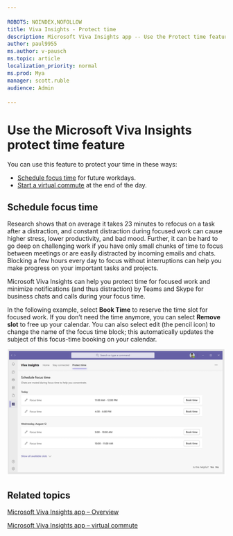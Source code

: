 ```yaml
---

ROBOTS: NOINDEX,NOFOLLOW
title: Viva Insights - Protect time
description: Microsoft Viva Insights app -- Use the Protect time feature
author: paul9955
ms.author: v-pausch
ms.topic: article
localization_priority: normal 
ms.prod: Mya
manager: scott.ruble
audience: Admin

---
```


# Use the Microsoft Viva Insights protect time feature 

You can use this feature to protect your time in these ways:

* [Schedule focus time](#schedule-focus-time) for future workdays.
* [Start a virtual commute](viva-insights-virtual-commute.md#start-a-virtual-commute) at the end of the day.

## Schedule focus time

Research shows that on average it takes 23 minutes to refocus on a task after a distraction, and constant distraction during focused work can cause higher stress, lower productivity, and bad mood. Further, it can be hard to go deep on challenging work if you have only small chunks of time to focus between meetings or are easily distracted by incoming emails and chats. Blocking a few hours every day to focus without interruptions can help you make progress on your important tasks and projects.

Microsoft Viva Insights can help you protect time for focused work and minimize notifications (and thus distraction) by Teams and Skype for business chats and calls during your focus time.

In the following example, select **Book Time** to reserve the time slot for focused work. If you don’t need the time anymore, you can select **Remove slot** to free up your calendar. You can also select edit (the pencil icon) to change the name of the focus time block; this automatically updates the subject of this focus-time booking on your calendar.

![Book focus time](Images/book-time-2.png)

## Related topics

[Microsoft Viva Insights app &ndash; Overview](viva-teams-app.md)

[Microsoft Viva Insights app &ndash; virtual commute](viva-insights-virtual-commute.md)